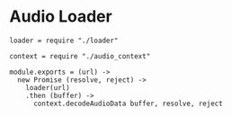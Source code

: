Audio Loader
============

    loader = require "./loader"

    context = require "./audio_context"

    module.exports = (url) ->
      new Promise (resolve, reject) ->
        loader(url)
        .then (buffer) ->
          context.decodeAudioData buffer, resolve, reject
